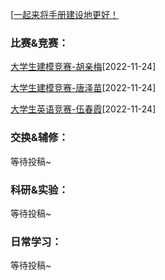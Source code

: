 [[一起来将手册建设地更好！](preface/Sharing_experience.md)
### 比赛&竞赛：

[大学生建模竞赛-胡亲梅](大学学习篇/比赛竞赛/大学生数学建模竞赛/大学生数学建模竞赛-胡亲梅.md)[2022-11-24]

[大学生建模竞赛-唐泽苗](大学学习篇/比赛竞赛/大学生数学建模竞赛/大学生数学建模竞赛-唐泽苗.md)[2022-11-24]

[大学生英语竞赛-伍春霞](大学学习篇/比赛竞赛/大学生英语竞赛/18级-网络与新媒体专业-伍春霞.md)[2022-11-24]

### 交换&辅修：
等待投稿~

### 科研&实验：
等待投稿~

### 日常学习：
等待投稿~
